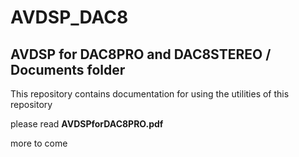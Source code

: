 # AVDSP_DAC8
## AVDSP for DAC8PRO and DAC8STEREO / Documents folder

This repository contains documentation for using the utilities of this repository

please read **AVDSPforDAC8PRO.pdf**

more to come

